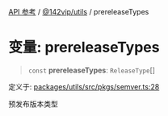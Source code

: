 [API 参考](../../../index.md) / [@142vip/utils](../index.md) / prereleaseTypes

# 变量: prereleaseTypes

> `const` **prereleaseTypes**: `ReleaseType`[]

定义于: [packages/utils/src/pkgs/semver.ts:28](https://github.com/142vip/core-x/blob/724c9f80a9f43d7639fb0f15c0381f9ca258849b/packages/utils/src/pkgs/semver.ts#L28)

预发布版本类型
